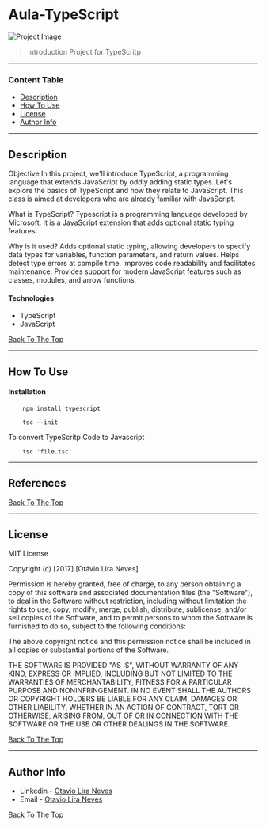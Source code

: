 # Aula-TypeScript

![Project Image](https://media.dev.to/cdn-cgi/image/width=1000,height=420,fit=cover,gravity=auto,format=auto/https%3A%2F%2Fdev-to-uploads.s3.amazonaws.com%2Fuploads%2Farticles%2F0mrmucemyb2p06hcxa5c.png)

> Introduction Project for TypeScritp

---

### Content Table

- [Description](#description)
- [How To Use](#how-to-use)
- [License](#license)
- [Author Info](#author-info)

---

## Description

Objective 
In this project, we'll introduce TypeScript, a programming language that extends JavaScript by oddly adding static types. Let's explore the basics of TypeScript and how they relate to JavaScript. This class is aimed at developers who are already familiar with JavaScript.

What is TypeScript?
Typescript is a programming language developed by Microsoft.
It is a JavaScript extension that adds optional static typing features.

Why is it used?
Adds optional static typing, allowing developers to specify data types for variables, function parameters, and return values.
Helps detect type errors at compile time.
Improves code readability and facilitates maintenance.
Provides support for modern JavaScript features such as classes, modules, and arrow functions.

#### Technologies

- TypeScript
- JavaScript

[Back To The Top](#Aula-TypeScript)

---

## How To Use

#### Installation

```
    npm install typescript
```
```
    tsc --init
```

To convert TypeScritp Code to Javascript
```
    tsc 'file.tsc'
```

---

## References
[Back To The Top](#Aula-TypeScript)

---

## License

MIT License

Copyright (c) [2017] [Otávio Lira Neves]

Permission is hereby granted, free of charge, to any person obtaining a copy
of this software and associated documentation files (the "Software"), to deal
in the Software without restriction, including without limitation the rights
to use, copy, modify, merge, publish, distribute, sublicense, and/or sell
copies of the Software, and to permit persons to whom the Software is
furnished to do so, subject to the following conditions:

The above copyright notice and this permission notice shall be included in all
copies or substantial portions of the Software.

THE SOFTWARE IS PROVIDED "AS IS", WITHOUT WARRANTY OF ANY KIND, EXPRESS OR
IMPLIED, INCLUDING BUT NOT LIMITED TO THE WARRANTIES OF MERCHANTABILITY,
FITNESS FOR A PARTICULAR PURPOSE AND NONINFRINGEMENT. IN NO EVENT SHALL THE
AUTHORS OR COPYRIGHT HOLDERS BE LIABLE FOR ANY CLAIM, DAMAGES OR OTHER
LIABILITY, WHETHER IN AN ACTION OF CONTRACT, TORT OR OTHERWISE, ARISING FROM,
OUT OF OR IN CONNECTION WITH THE SOFTWARE OR THE USE OR OTHER DEALINGS IN THE
SOFTWARE.

[Back To The Top](#Aula-TypeScript)

---

## Author Info

- Linkedin - [Otavio Lira Neves](https://www.linkedin.com/in/otavioliraneves/)
- Email - [Otavio Lira Neves](otavioliraneves@gmail.com)

[Back To The Top](#Aula-TypeScript)
